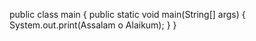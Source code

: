 public class main
{
  public static void main(String[] args)
   {
     System.out.print(Assalam o Alaikum);
   }
}
